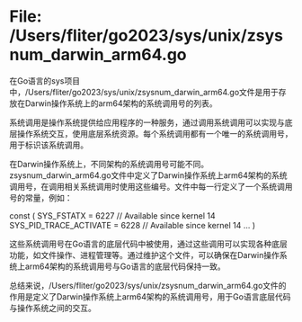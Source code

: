 # File: /Users/fliter/go2023/sys/unix/zsysnum_darwin_arm64.go

在Go语言的sys项目中，/Users/fliter/go2023/sys/unix/zsysnum_darwin_arm64.go文件是用于存放在Darwin操作系统上的arm64架构的系统调用号的列表。

系统调用是操作系统提供给应用程序的一种服务，通过调用系统调用可以实现与底层操作系统交互，使用底层系统资源。每个系统调用都有一个唯一的系统调用号，用于标识该系统调用。

在Darwin操作系统上，不同架构的系统调用号可能不同。zsysnum_darwin_arm64.go文件中定义了Darwin操作系统上arm64架构的系统调用号，在调用相关系统调用时使用这些编号。文件中每一行定义了一个系统调用号的常量，例如：

const (
    SYS_FSTATX              = 6227 // Available since kernel 14
    SYS_PID_TRACE_ACTIVATE  = 6228 // Available since kernel 14
    ...
)

这些系统调用号在Go语言的底层代码中被使用，通过这些调用可以实现各种底层功能，如文件操作、进程管理等。通过维护这个文件，可以确保在Darwin操作系统上arm64架构的系统调用号与Go语言的底层代码保持一致。

总结来说，/Users/fliter/go2023/sys/unix/zsysnum_darwin_arm64.go文件的作用是定义了Darwin操作系统上arm64架构的系统调用号，用于Go语言底层代码与操作系统之间的交互。

